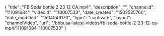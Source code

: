 {
    "title": "FB Soda bottle 2 23 12 CA.mp4",
    "description": "",
    "channelid": "111091684",
    "videoid": "110007533",
    "date_created": "1502525760",
    "date_modified": "1504049170",
    "type": "captivate",
    "layout": "channelVideo",
    "url": "\/bbbusa-latest-videos\/fb-soda-bottle-2-23-12-ca-mp4\/111091684-110007533"
}